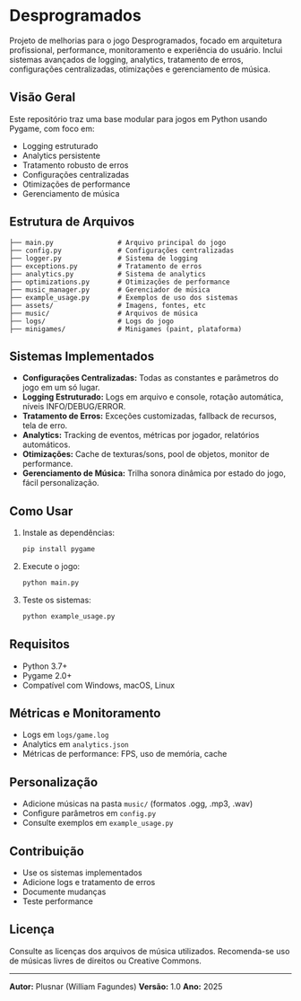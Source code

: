 # Desprogramados

Projeto de melhorias para o jogo Desprogramados, focado em arquitetura profissional, performance, monitoramento e experiência do usuário. Inclui sistemas avançados de logging, analytics, tratamento de erros, configurações centralizadas, otimizações e gerenciamento de música.

## Visão Geral

Este repositório traz uma base modular para jogos em Python usando Pygame, com foco em:
- Logging estruturado
- Analytics persistente
- Tratamento robusto de erros
- Configurações centralizadas
- Otimizações de performance
- Gerenciamento de música

## Estrutura de Arquivos
```
├── main.py                # Arquivo principal do jogo
├── config.py              # Configurações centralizadas
├── logger.py              # Sistema de logging
├── exceptions.py          # Tratamento de erros
├── analytics.py           # Sistema de analytics
├── optimizations.py       # Otimizações de performance
├── music_manager.py       # Gerenciador de música
├── example_usage.py       # Exemplos de uso dos sistemas
├── assets/                # Imagens, fontes, etc
├── music/                 # Arquivos de música
├── logs/                  # Logs do jogo
├── minigames/             # Minigames (paint, plataforma)
```

## Sistemas Implementados
- **Configurações Centralizadas:** Todas as constantes e parâmetros do jogo em um só lugar.
- **Logging Estruturado:** Logs em arquivo e console, rotação automática, níveis INFO/DEBUG/ERROR.
- **Tratamento de Erros:** Exceções customizadas, fallback de recursos, tela de erro.
- **Analytics:** Tracking de eventos, métricas por jogador, relatórios automáticos.
- **Otimizações:** Cache de texturas/sons, pool de objetos, monitor de performance.
- **Gerenciamento de Música:** Trilha sonora dinâmica por estado do jogo, fácil personalização.

## Como Usar
1. Instale as dependências:
   ```bash
   pip install pygame
   ```
2. Execute o jogo:
   ```bash
   python main.py
   ```
3. Teste os sistemas:
   ```bash
   python example_usage.py
   ```

## Requisitos
- Python 3.7+
- Pygame 2.0+
- Compatível com Windows, macOS, Linux

## Métricas e Monitoramento
- Logs em `logs/game.log`
- Analytics em `analytics.json`
- Métricas de performance: FPS, uso de memória, cache

## Personalização
- Adicione músicas na pasta `music/` (formatos .ogg, .mp3, .wav)
- Configure parâmetros em `config.py`
- Consulte exemplos em `example_usage.py`

## Contribuição
- Use os sistemas implementados
- Adicione logs e tratamento de erros
- Documente mudanças
- Teste performance

## Licença
Consulte as licenças dos arquivos de música utilizados. Recomenda-se uso de músicas livres de direitos ou Creative Commons.

---
**Autor:** Plusnar (William Fagundes)
**Versão:** 1.0
**Ano:** 2025
